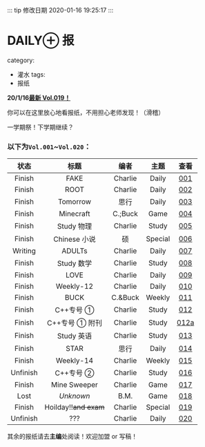 ::: tip 修改日期
2020-01-16 19:25:17
:::

# DAILY⊕ 报

category:

- 灌水
  tags:
- 报纸

**20/1/16[最新 Vol.019！](https://cdn.jsdelivr.net/gh/Charlie-zzy/imgCDN/newspaper/019.jpeg)**

你可以在这里放心地看报纸，不用担心老师发现！（滑稽）

<!-- more -->

一学期祭！下学期继续？

### 以下为`Vol.001`~`Vol.020`：

|   状态   |         标题          |  编者   |  主题   |                                    查看                                    |
| :------: | :-------------------: | :-----: | :-----: | :------------------------------------------------------------------------: |
|  Finish  |         FAKE          | Charlie |  Daily  |  [001](https://cdn.jsdelivr.net/gh/Charlie-zzy/imgCDN/newspaper/001.jpeg)  |
|  Finish  |         ROOT          | Charlie |  Daily  |  [002](https://cdn.jsdelivr.net/gh/Charlie-zzy/imgCDN/newspaper/002.jpeg)  |
|  Finish  |       Tomorrow        |  思行   |  Daily  |  [003](https://cdn.jsdelivr.net/gh/Charlie-zzy/imgCDN/newspaper/003.jpeg)  |
|  Finish  |       Minecraft       | C.;Buck |  Game   |  [004](https://cdn.jsdelivr.net/gh/Charlie-zzy/imgCDN/newspaper/004.jpeg)  |
|  Finish  |      Study 物理       | Charlie |  Study  |  [005](https://cdn.jsdelivr.net/gh/Charlie-zzy/imgCDN/newspaper/005.jpeg)  |
|  Finish  |     Chinese 小说      |   硕    | Special |  [006](https://cdn.jsdelivr.net/gh/Charlie-zzy/imgCDN/newspaper/006.jpeg)  |
| Writing  |        ADULTs         | Charlie |  Daily  |  [007](https://cdn.jsdelivr.net/gh/Charlie-zzy/imgCDN/newspaper/007.jpeg)  |
|  Finish  |      Study 数学       | Charlie |  Study  |  [008](https://cdn.jsdelivr.net/gh/Charlie-zzy/imgCDN/newspaper/008.jpeg)  |
|  Finish  |         LOVE          | Charlie |  Daily  |  [009](https://cdn.jsdelivr.net/gh/Charlie-zzy/imgCDN/newspaper/009.jpeg)  |
|  Finish  |       Weekly-12       | Charlie |  Daily  |  [010](https://cdn.jsdelivr.net/gh/Charlie-zzy/imgCDN/newspaper/010.jpeg)  |
|  Finish  |         BUCK          | C.&Buck | Weekly  |  [011](https://cdn.jsdelivr.net/gh/Charlie-zzy/imgCDN/newspaper/011.jpeg)  |
|  Finish  |       C++专号 ①       | Charlie |  Study  |  [012](https://cdn.jsdelivr.net/gh/Charlie-zzy/imgCDN/newspaper/012.jpeg)  |
|  Finish  |    C++专号 ① 附刊     | Charlie |  Study  | [012a](https://cdn.jsdelivr.net/gh/Charlie-zzy/imgCDN/newspaper/012a.jpeg) |
|  Finish  |      Study 英语       | Charlie |  Study  |  [013](https://cdn.jsdelivr.net/gh/Charlie-zzy/imgCDN/newspaper/013.jpeg)  |
|  Finish  |         STAR          |  思行   |  Daily  |  [014](https://cdn.jsdelivr.net/gh/Charlie-zzy/imgCDN/newspaper/014.jpeg)  |
|  Finish  |       Weekly-14       | Charlie | Weekly  |  [015](https://cdn.jsdelivr.net/gh/Charlie-zzy/imgCDN/newspaper/015.jpeg)  |
| Unfinish |       C++专号 ②       | Charlie |  Study  |  [016](https://cdn.jsdelivr.net/gh/Charlie-zzy/imgCDN/newspaper/016.jpeg)  |
|  Finish  |     Mine Sweeper      | Charlie |  Game   |  [017](https://cdn.jsdelivr.net/gh/Charlie-zzy/imgCDN/newspaper/017.jpeg)  |
|   Lost   |       _Unknown_       |  B.M.   |  Game   |  [018](https://cdn.jsdelivr.net/gh/Charlie-zzy/imgCDN/newspaper/018.jpeg)  |
|  Finish  | Hoilday!!~~and exam~~ | Charlie | Special |  [019](https://cdn.jsdelivr.net/gh/Charlie-zzy/imgCDN/newspaper/019.jpeg)  |
| Unfinish |          ???          | Charlie |  Daily  |  [020](https://cdn.jsdelivr.net/gh/Charlie-zzy/imgCDN/newspaper/020.jpeg)  |

其余的报纸请去**主编**处阅读！欢迎加盟 or 写稿！
